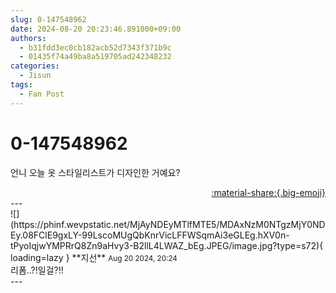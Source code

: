 ```yaml
---
slug: 0-147548962
date: 2024-08-20 20:23:46.891000+09:00
authors:
  - b31fdd3ec0cb182acb52d7343f371b9c
  - 01435f74a49ba8a519705ad242348232
categories:
  - Jisun
tags:
  - Fan Post
---
```


# 0-147548962

<div class="post-container" markdown="1">
<div class="content-container md-sidebar__scrollwrap" markdown="1">

언니 오늘 옷 스타일리스트가 디자인한 거예요?

</div>
</div>

<div style="text-align: right;" markdown="1">
<a href="https://weverse.io/fromis9/fanpost/0-147548962" style="text-align: right;">:material-share:{.big-emoji}</a>
</div>
---

<div class="comments-container md-sidebar__scrollwrap" markdown="1">
<div class="comment" markdown="1">
<div class='id-container' markdown="1">
![](https://phinf.wevpstatic.net/MjAyNDEyMTlfMTE5/MDAxNzM0NTgzMjY0NDEy.08FClE9gxLY-99LscoMUgQbKnrVicLFFWSqmAi3eGLEg.hXV0n-tPyoIqjwYMPRrQ8Zn9aHvy3-B2llL4LWAZ_bEg.JPEG/image.jpg?type=s72){ loading=lazy }
**<span class="artist">지선</span>** <small>Aug 20 2024, 20:24</small><br>
</div>
<div class='comment-body' markdown="1">
리폼..?!일걸?!!
</div>
</div>
</div>
---
